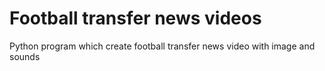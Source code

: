 # Football transfer news videos

Python program which create football transfer news video with image and sounds